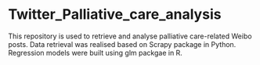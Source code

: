 # Twitter_Palliative_care_analysis
This repository is used to retrieve and analyse palliative care-related Weibo posts. Data retrieval was realised based on Scrapy package in Python. Regression models were built using glm packgae in R.
